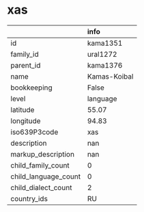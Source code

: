 # xas
|                      | info         |
|:---------------------|:-------------|
| id                   | kama1351     |
| family_id            | ural1272     |
| parent_id            | kama1376     |
| name                 | Kamas-Koibal |
| bookkeeping          | False        |
| level                | language     |
| latitude             | 55.07        |
| longitude            | 94.83        |
| iso639P3code         | xas          |
| description          | nan          |
| markup_description   | nan          |
| child_family_count   | 0            |
| child_language_count | 0            |
| child_dialect_count  | 2            |
| country_ids          | RU           |